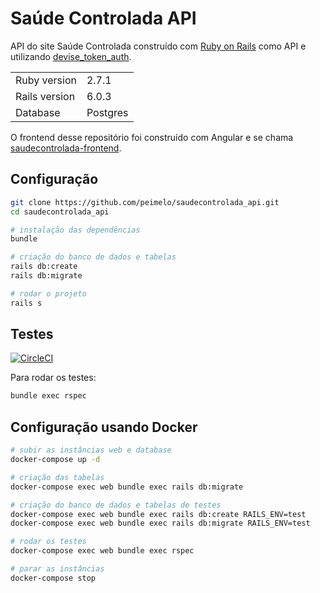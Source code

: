 # Saúde Controlada API

API do site Saúde Controlada construído com [Ruby on Rails](https://rubyonrails.org/) como API e utilizando [devise_token_auth](https://github.com/lynndylanhurley/devise_token_auth).

<table>
  <tr>
    <td>Ruby version</td>
    <td>
      2.7.1
    </td>
  </tr>
  <tr>
    <td>Rails version</td>
    <td>
      6.0.3
    </td>
  </tr>
  <tr>
    <td>Database</td>
    <td>
      Postgres
    </td>
  </tr>
</table>

O frontend desse repositório foi construído com Angular e se chama [saudecontrolada-frontend](https://github.com/peimelo/saudecontrolada-frontend).

## Configuração

```bash
git clone https://github.com/peimelo/saudecontrolada_api.git
cd saudecontrolada_api

# instalação das dependências
bundle

# criação do banco de dados e tabelas
rails db:create
rails db:migrate

# rodar o projeto
rails s
```

## Testes

[![CircleCI](https://circleci.com/gh/peimelo/saudecontrolada_api.svg?style=svg)](https://circleci.com/gh/peimelo/saudecontrolada_api)

Para rodar os testes:

```bash
bundle exec rspec
```

## Configuração usando Docker

```bash
# subir as instâncias web e database
docker-compose up -d

# criação das tabelas
docker-compose exec web bundle exec rails db:migrate

# criação do banco de dados e tabelas de testes
docker-compose exec web bundle exec rails db:create RAILS_ENV=test
docker-compose exec web bundle exec rails db:migrate RAILS_ENV=test

# rodar os testes
docker-compose exec web bundle exec rspec

# parar as instâncias
docker-compose stop
```
